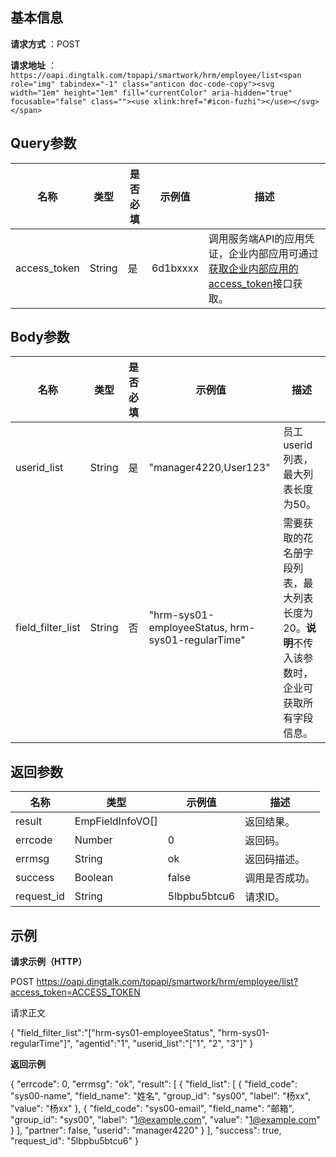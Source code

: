 ## 基本信息

 **请求方式** ：POST

 **请求地址** ：`https://oapi.dingtalk.com/topapi/smartwork/hrm/employee/list<span role="img" tabindex="-1" class="anticon doc-code-copy"><svg width="1em" height="1em" fill="currentColor" aria-hidden="true" focusable="false" class=""><use xlink:href="#icon-fuzhi"></use></svg></span>`

## Query参数

| 名称         | 类型   | 是否必填 | 示例值   | 描述                                                                                                                                               |
| ------------ | ------ | -------- | -------- | -------------------------------------------------------------------------------------------------------------------------------------------------- |
| access_token | String | 是       | 6d1bxxxx | 调用服务端API的应用凭证，企业内部应用可通过[获取企业内部应用的access_token](https://open.dingtalk.com/document/orgapp/obtain-orgapp-token#)接口获取。 |

## Body参数

| 名称              | 类型   | 是否必填 | 示例值                                            | 描述                                                                                               |
| ----------------- | ------ | -------- | ------------------------------------------------- | -------------------------------------------------------------------------------------------------- |
| userid_list       | String | 是       | "manager4220,User123"                             | 员工userid列表，最大列表长度为50。                                                                 |
| field_filter_list | String | 否       | "hrm-sys01-employeeStatus, hrm-sys01-regularTime" | 需要获取的花名册字段列表，最大列表长度为20。**说明**不传入该参数时，企业可获取所有字段信息。 |

## 返回参数

| 名称       | 类型             | 示例值       | 描述           |
| ---------- | ---------------- | ------------ | -------------- |
| result     | EmpFieldInfoVO[] |              | 返回结果。     |
| errcode    | Number           | 0            | 返回码。       |
| errmsg     | String           | ok           | 返回码描述。   |
| success    | Boolean          | false        | 调用是否成功。 |
| request_id | String           | 5lbpbu5btcu6 | 请求ID。       |

## 示例

**请求示例（HTTP）**

POST https://oapi.dingtalk.com/topapi/smartwork/hrm/employee/list?access_token=ACCESS_TOKEN

请求正文

{
        "field_filter_list":"[\"hrm-sys01-employeeStatus\", \"hrm-sys01-regularTime\"]",
        "agentid":"1",
        "userid_list":"[\"1\", \"2\", \"3\"]"
}


**返回示例**

{
    "errcode": 0,
    "errmsg": "ok",
    "result": [
        {
            "field_list": [
                {
                    "field_code": "sys00-name",
                    "field_name": "姓名",
                    "group_id": "sys00",
                    "label": "杨xx",
                    "value": "杨xx"
                },
                {
                    "field_code": "sys00-email",
                    "field_name": "邮箱",
                    "group_id": "sys00",
                    "label": "1@example.com",
                    "value": "1@example.com"
                }
            ],
            "partner": false,
            "userid": "manager4220"
        }
    ],
    "success": true,
    "request_id": "5lbpbu5btcu6"
}
